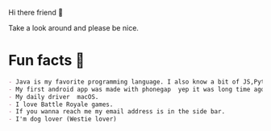 
Hi there friend 👋

Take a look around and please be nice.

# Fun facts 👀 
```markdown
- Java is my favorite programming language. I also know a bit of JS,Python and go, just a little bit.
- My first android app was made with phonegap  yep it was long time ago, dark times.
- My daily driver  macOS.
- I love Battle Royale games.
- If you wanna reach me my email address is in the side bar.
- I'm dog lover (Westie lover)
```


<!---
Steffcs/Steffcs is a ✨ special ✨ repository because its `README.md` (this file) appears on your GitHub profile.
You can click the Preview link to take a look at your changes.
--->
